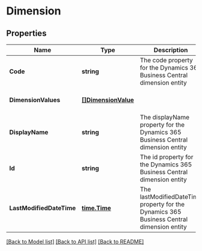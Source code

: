 # Dimension

## Properties
Name | Type | Description | Notes
------------ | ------------- | ------------- | -------------
**Code** | **string** | The code property for the Dynamics 365 Business Central dimension entity | [optional] [default to null]
**DimensionValues** | [**[]DimensionValue**](dimensionValue.md) |  | [optional] [default to null]
**DisplayName** | **string** | The displayName property for the Dynamics 365 Business Central dimension entity | [optional] [default to null]
**Id** | **string** | The id property for the Dynamics 365 Business Central dimension entity | [optional] [default to null]
**LastModifiedDateTime** | [**time.Time**](time.Time.md) | The lastModifiedDateTime property for the Dynamics 365 Business Central dimension entity | [optional] [default to null]

[[Back to Model list]](../README.md#documentation-for-models) [[Back to API list]](../README.md#documentation-for-api-endpoints) [[Back to README]](../README.md)

